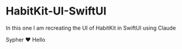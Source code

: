 # HabitKit-UI-SwiftUI
In this one I am recreating the UI of HabitKit in SwiftUI using Claude

Sypher ❤️
Hello
